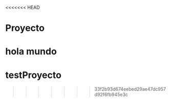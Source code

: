 <<<<<<< HEAD
# Proyecto

hola mundo
=======
# testProyecto
>>>>>>> 33f2b93d674eebed29ae47dc957d92f6fb945e3c
